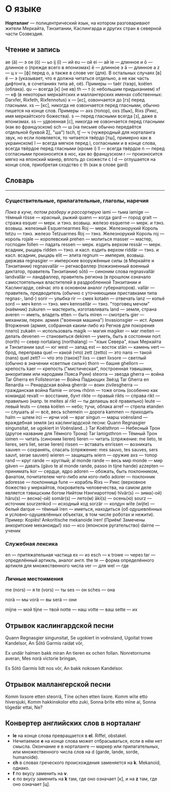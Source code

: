 # О языке
__Норталанг__ — полицентрический язык, на котором разговаривают жители Меркайта, Тэнзитании, Каслингарда и других стран в северной части Созвездия.

## Чтение и запись
ae (ä) — э
oe (ö) — ьо
ij (ï) — ий
eu — ой
ei — ай
ie — длинное и
ō — длинное о (прежде всего в японизмах)
ē — длинное э
ā — длинное а
z — ц
v — [ф] перед o, а также в слове ver (для). В остальных случаях [в]
ë — э (указывает, что e должна читаться отдельно, а не как часть дифтонга, в сочетаниях типа aë, oë). Примеры — taër (таэр), koëlen (облака).
qu — всегда [к] (не кв)
th — т (с небольшим придыханием)
xf — кф (в некоторых меркайтских и маллангерских именах собственных: Darxfer, Rixfeth, Rixfennotus)
x — [кс], озвончается до [гз] перед гласными.
xs — [кс], никогда не озвончается перед гласными, обычно пишется на конце слов. Примеры — axs (топор), oxs (бык), Rixs (Рикс, имя меркайтского божества).
s — перед гласными всегда [з], даже в японизмах.
ss — удвоенная [с], никогда не озвончается перед гласными (как во французском)
sch — ш (на письме обычно передаётся отдельной буквой Ʃʃ, "ша")
tsch, tʃ — ч (чужеродный для норталанга звук, но если появляется, то читается твёрдо [тш], примерно как в украинском)
l — всегда мягкое перед i, согласными и в конце слова, всегда твёрдое перед гласными (кроме i)
ll — всегда твёрдое
n — перед согласными произносится в нос, как во французском
r — произносится мягко на японский манер, вплоть до схожести с l
d — оглушается на конце слов, приобретая сходство с th (как в слове gard)

## Словарь
***
### Существительные, прилагательные, глаголы, наречия
*Пока в куче, потом разберу и рассортирую*
iami — тьма
iamige — тёмный
rösse — красный, рыжий
quann — когда
gard — город
gralt — стража
esquer — мерк. и тэнз. возвыш. железо
esquerne — мерк. и тэнз. возвыш. железный
Esquernearmes Roj — мерк. Железнорукий Король
tetzu — тэнз. железо
Tetzuarmes Roj — тэнз. Железнорукий Король
roj — король
rojale — королевский
prehen — молиться
masser — мастер, господин
follen — падать
ressen — мерк. ездить верхом
ressär — мерк. всадник, рыцарь
ridden — тэнз. и касл. ездить верхом
riddär — тэнз. и касл. всадник, рыцарь
elit — элита
regnum — империя, возвыш. держава
regnasgier — имперские вооружённые силы (в Меркайте и Тэнзитании)
regnasvallär — регнасфаллер (пожизненный военный диктатор, правитель Тэнзитании)
sōtō — синоним слова regnasvallär
landvallär — ландфаллер, правитель региона (в прошлом означало самостоятельных властителей в раздробленной Тэнзитании и Каслингарде, сейчас это в основном аналог губернаторов).
vallär — правитель, предводитель (обычно с уточняющими приставками типа regnas-, land-)
sorir — улыбка
rir — смех
kotaën — отвечать
lanz — копьё
sord — меч
kenn — тэнз. меч
kennsellär — тэнз. "торговец мечом" (наёмник)
zukuren — мастерить, изготавливать
land — земля, страна
averen — иметь, владеть
etten — быть
miren — смотреть
gier — механизм, перен. армия ("военная машина")
Invasionsgier — ист. Армия Вторжения (армия, собранная каким-либо из Регнов для покорения плато)
zukaën — использовать
magik — магия
magiker — маг
meiten — делать
devenen — становиться
dekiren — уметь, быть в состоянии
nort (north) — север
nortalang (northalang) — "язык Севера", язык Меркайта и Тэнзитании
saut — юг
west — запад
est — восток
stān — камень
vert — брод, переправа
quel — какой (что)
zett (zetto) — это
nans — такой
(nans) quel zett? — что это (такое)?
lixs — свет
lixsore — светлый (обычно в значении «светлые силы»)
thorn — башня
ghellorn — крепость
kaer — крепость ("мистическая", построенная тэвишами, анкоритами или народами Пояса Руин)
steorra — звезда
gherra — война
Tar Gherra en Follsteorrae — Война Падающих Звёзд
Tar Gherra en Renardia — Ренардская война
gherrär — воин
zivilesgherra — гражданская война
flamie — огонь
rhönn — тоже огонь (особенно как команда)
revalt — восстание, бунт
rikte — правый
rikts — справа
rikt — правильно (напр. te meites al rikt — ты делаешь всё правильно)
leute — левый
leuts — слева
koëlen — небо; тучи, облака
arref — стрела
etanden — слушать
al — всё, весь
schemein — дорога
kammen — приходить
halm — шлем
irci — ирчи
voë — враг
singun — марш
voënsland — враждебная земля (из каслингардской песни: Quann Regnasgier singunsitat, se ugokiert in Voënsland...)
Tar Koëlsthron — Небесный Трон (другое название для Тёмного Трона)
Tar Iamigsthron — Тёмный Трон
iomen — читать (синоним lieren)
lieren — читать (спряжение: me lieto, te lieres, sers liet, serae lieren)
rissen — вставать
enrissen — возникать
sauven — сохранять, спасать (спряжение: mes sauvo, tes sauves, sers sauvt, serae sauven)
wieren — защищать
wiern — оружие
axs — топор
rand — круг
rande — круглый; al monde rande — весь мир
monde — мир
gäven — давать (gävo te al monde rande, passo in tijne hande)
azzepten — принимать
kor — сердце, ядро
adoren — обожать, быть поклонником, фанатом, почитателем чего-либо или кого-либо
adorer — поклонник
adoresse — поклонница
fune — корабль
Rixs — Рикс (верховное божество у меркайтов, покровитель человечества, на самом деле является тэвишским богом Нийтом Нэнгиароттом)
hïvär(s) — зима(-ой)
hāru(s) — весна(-ой)
somär(s) — лето(м)
āki(s) — осень(ю)
sourz — источник
sourzenkod — исходный код
sorzär — колдун
wïte (wijte) — белый
darque — тёмный
ïren — иметься, находиться (об одушевлённых и условно-одушевлённых объектах, в том числе роботах и нежити). Пример: Kopiës! Ankoritische mekanoide ïren! (Приём! Замечены анкоритские механоиды!)
xso — ксо (японское ругательство)
dairne — ученик

### Служебная лексика

en — притяжательная частица
ex — из
esch — к
trowe — через
tar — определённый артикль, аналог англ. the
te — форма определённого артикля для множественного числа
ver — для
wel — где

### Личные местоимения

me (nors) — я
te (vors) — ты
ses — он
sches — она

norä — мы
vorä — вы
serä — они

mijne — мой
tijne — твой
notte — наш
votte — ваш
sette — их

## Отрывок каслингардской песни

Quann Regnasgier singunsitat,
Se ugokiert in voënsland,
Ugoitat trowe Kandelsor,
An Sōtō Garmis raidat vōr,

Ex undär halmen bakk miran
An tieren ex ochen follan.
Nonretornume averan,
Mes norä victorie bringan,

Es Sōtō Garmis lidt nos vōr,
An bakk nokosen Kandelsor.

## Отрывок маллангерской песни
Komm lixsore etten steorrä,
Tïne ochen etten lixore.
Komm wïte etto hïversjuki,
Komm hakkinskolor etto zuki,
Sonna brïte etto mïne ai,
Sonna tōgedär ettai,
Ne?

## Конвертер английских слов в норталанг
* __le__ на конце слова превращается в __el__. Riffel, obstakel.
* Нечитаемое __e__ на конце слова может отбрасываться, если в нём нет смысла. Окончание e в норталанге — маркер или прилагательных, или множественного числа слов на d (garde, lande, sorde, humanoide).
* __ch__ в словах греческого происхождения заменяется на __k__. Mekanoid, однако.
* __f__ по вкусу заменить на __v__.
* __c__ по вкусу заменить на __k__ там, где оно означает [к], и на __z__ там, где оно означает [ц].

